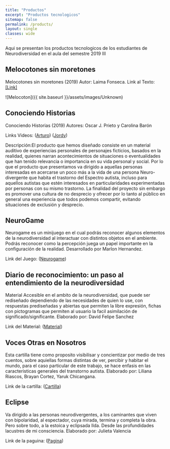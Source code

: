 ```yaml
---
title: "Productos"
excerpt: "Productos tecnologicos"
sitemap: false
permalink: /products/
layout: single
classes: wide
---
```


Aqui se presentan los productos tecnologicos de los estudiantes de Neurodiversidad en el aula del semestre 2019 III

## Melocotones sin moretones

Melocotones sin moretones (2019) Autor: Laima Fonseca. 
Link al Texto:[[Link]][Melon]

![Melocoton]({{ site.baseurl }}/assets/images/Unknown)

## Conociendo Historias

Conociendo Historias (2019) Autores: Oscar J. Prieto y Carolina Barón 

Links Videos: ([Arturo]) ([Jordy])

Descripción:El producto que hemos diseñado consiste en un material auditivo de experiencias personales de personajes ficticios, basados en la realidad, quienes narran acontecimientos de situaciones o eventualidades que han tenido relevancia o importancia en su vida personal y social. Por lo que el producto que presentamos va dirigido a aquellas personas interesadas en acercarse un poco más a la vida de una persona Neuro-divergente que habita el trastorno del Espectro autista, incluso para aquellos autistas que estén interesados en particularidades experimentadas por personas con su mismo trastorno. La finalidad del proyecto sin embargo es promover una cultura de no desprecio y ofrecer por lo tanto al público en general una experiencia que todos podemos compartir, evitando situaciones de exclusión y desprecio.

## NeuroGame

Neurogame es un minijuego en el cual podrás reconocer algunos elementos de la neurodiversidad al interactuar con distintos objetos en el ambiente. Podrás reconocer como la percepción juega un papel importante en la configuración de la realidad. Desarrollado por Marlon Hernandez.

Link del Juego: ([Neurogame])

## Diario de reconocimiento: un paso al entendimiento de la neurodiversidad 

Material Accesible en el ambito de la neurodiversidad, que puede ser rediseñado dependiendo de las necesidades de quien lo use, con respuestas prediseñadas y abiertas que permiten la libre expresión, fichas con pictogramas que permiten al usuario la facil asimilación de significado/significante. Elaborado por: David Felipe Sanchez

Link del Material: ([Material])

## Voces Otras en Nosotros

Esta cartilla tiene como proposito visibilisar y concientizar por medio de tres cuentos, sobre aquiellas formas distintas de ver, percibir y habitar el mundo, para el caso particular de este trabajo, se hace enfasis en las caracteristicas generales del transtorno autista. Elaborado por: Liliana Riascos, Brayan Cortez, Yaruk Chicangana.

Link de la cartilla: ([Cartilla])

## Eclipse 

Va dirigido a las personas neurodivergentes, a los caminantes que viven con bipolaridad, al espectador, cuya mirada, termina y completa la obra. Pero sobre todo, a la estoica y eclipsada Ilda. Desde las profundidades lacustres de mi consciencia.
Elaborado por: Julieta Valencia

Link de la paguina: ([Pagina])

<!-- Link Melocotones sin moretones-->
[Melon]: https://drive.google.com/open?id=1FJl5HhCThLNK2yLewhTdDNADsXh8LZY1

<!-- Link Conociendo Historias-->
[Arturo]: https://youtu.be/Uj8gHMf5ggc 
[Jordy]: https://www.youtube.com/watch?v=ZdDSG8IJIhY 

<!-- Link Neurogame-->
[Neurogame]: https://drive.google.com/drive/folders/14kG74IHGs-bdE1k1SBZLFviYdBr7pXIN

<!-- Link Material-->
[Material]: https://www.canva.com/design/DAD3-6f_3P8/share/preview?token=TEzeh3OonsDk20L5LMGBpw&role=EDITOR&utm_content=DAD3-6f_3P8&utm_campaign=designshare&utm_medium=link&utm_source=sharebutton#1

<!-- Link Cartilla-->
[Cartilla]: https://issuu.com/lilianariascos5/docs/voces_otras_en_nosotros

<!-- Link Pagina-->
[Pagina]: https://eclipse-nerodiversidad.webnode.com.co/eclipse/
